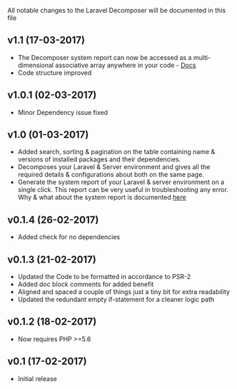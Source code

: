 All notable changes to the Laravel Decomposer will be documented in this file

## v1.1 (17-03-2017)
- The Decomposer system report can now be accessed as a multi-dimensional associative array anywhere in your code - [Docs](https://github.com/lubusIN/laravel-decomposer#helpers)
- Code structure improved

## v1.0.1 (02-03-2017)
- Minor Dependency issue fixed

## v1.0 (01-03-2017)
- Added search, sorting & pagination on the table containing name & versions of installed packages and their dependencies.
- Decomposes your Laravel & Server environment and gives all the required details & configurations about both on the same page.
- Generate the system report of your Laravel & server environment on a single click. This report can be very useful in troubleshooting any error. Why & what about the system report is documented [here](https://github.com/lubusIN/laravel-decomposer/blob/master/report.md)

## v0.1.4 (26-02-2017)
- Added check for no dependencies

## v0.1.3 (21-02-2017)
- Updated the Code to be formatted in accordance to PSR-2
- Added doc block comments for added benefit
- Aligned and spaced a couple of things just a tiny bit for extra readability
- Updated the redundant empty if-statement for a cleaner logic path

## v0.1.2 (18-02-2017)
- Now requires PHP >=5.6

## v0.1 (17-02-2017)
- Initial release
